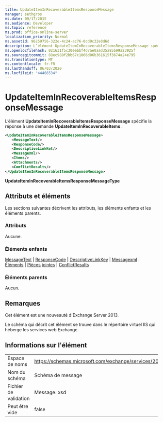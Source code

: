 ```yaml
---
title: UpdateItemInRecoverableItemsResponseMessage
manager: sethgros
ms.date: 09/17/2015
ms.audience: Developer
ms.topic: reference
ms.prod: office-online-server
localization_priority: Normal
ms.assetid: 96259756-322e-4c24-ac76-0cd9c32e0d6d
description: L’élément UpdateItemInRecoverableItemsResponseMessage spécifie la réponse à une demande UpdateItemInRecoverableItems.
ms.openlocfilehash: 021631f5c30eebbf4d7ae0aad35a85b99a23925f
ms.sourcegitcommit: 88ec988f2bb67c1866d06b361615f3674a24e795
ms.translationtype: MT
ms.contentlocale: fr-FR
ms.lasthandoff: 06/03/2020
ms.locfileid: "44466534"
---
```

# <a name="updateiteminrecoverableitemsresponsemessage"></a>UpdateItemInRecoverableItemsResponseMessage

L’élément **UpdateItemInRecoverableItemsResponseMessage** spécifie la réponse à une demande **UpdateItemInRecoverableItems** . 
  
```XML
<UpdateItemInRecoverableItemsResponseMessage>
   <MessageText/>
   <ResponseCode/>
   <DescriptiveLinkKet/>
   <MessageXml/>
   <Items/>
   <Attachments/>
   <ConflictResults/>
</UpdateItemInRecoverableItemsResponseMessage>
```

 **UpdateItemInRecoverableItemsResponseMessageType**
## <a name="attributes-and-elements"></a>Attributs et éléments

Les sections suivantes décrivent les attributs, les éléments enfants et les éléments parents.
  
### <a name="attributes"></a>Attributs

Aucune.
  
### <a name="child-elements"></a>Éléments enfants

[MessageText](messagetext.md)  |  [ResponseCode](responsecode.md)  |  [DescriptiveLinkKey](descriptivelinkkey.md)  |  [Messagexml](messagexml.md)  |  [Éléments](items.md)  |  [Pièces jointes](attachments-ex15websvcsotherref.md)  |  [ConflictResults](conflictresults.md)
  
### <a name="parent-elements"></a>Éléments parents

Aucun.
  
## <a name="remarks"></a>Remarques

Cet élément est une nouveauté d'Exchange Server 2013.
  
Le schéma qui décrit cet élément se trouve dans le répertoire virtuel IIS qui héberge les services web Exchange.
  
## <a name="element-information"></a>Informations sur l'élément

|||
|:-----|:-----|
|Espace de noms  <br/> |https://schemas.microsoft.com/exchange/services/2006/message  <br/> |
|Nom du schéma  <br/> |Schéma de message  <br/> |
|Fichier de validation  <br/> |Message. xsd  <br/> |
|Peut être vide  <br/> |false  <br/> |
   

